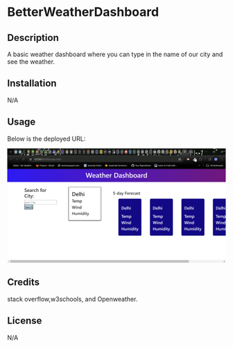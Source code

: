 # BetterWeatherDashboard

## Description
A basic weather dashboard where you can type in the name of our city and see the weather.

## Installation
N/A

## Usage

Below is the deployed URL:

![screenshot](assets/weather.png)
## Credits
stack overflow,w3schools, and Openweather.

## License
N/A